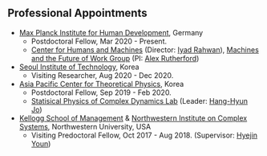 Professional Appointments
------
* [Max Planck Institute for Human Development](https://www.mpib-berlin.mpg.de/en), Germany
  * Postdoctoral Fellow, Mar 2020 - Present.
  * [Center for Humans and Machines](https://www.mpib-berlin.mpg.de/chm) (Director: [Iyad Rahwan](https://rahwan.me/)), [Machines and the Future of Work Group](https://www.mpib-berlin.mpg.de/444689/theme-machines-and-the-future-of-work) (PI: [Alex Rutherford](http://www.alexrutherford.org/))
* [Seoul Institute of Technology](http://www.sit.re.kr/user/nd24537.do?menuCode=engsite), Korea
  * Visiting Researcher, Aug 2020 - Dec 2020.
* [Asia Pacific Center for Theoretical Physics](https://www.apctp.org/main/index.php), Korea 
  * Postdoctoral Fellow, Sep 2019 - Feb 2020.
  * [Statisical Physics of Complex Dynamics Lab](https://sites.google.com/site/codylab2/) (Leader: [Hang-Hyun Jo](https://sites.google.com/site/h2jo23/))
* [Kellogg School of Management](https://www.kellogg.northwestern.edu) & [Northwestern Institute on Complex Systems](https://www.nico.northwestern.edu), Northwestern University, USA
  * Visiting Predoctoral Fellow, Oct 2017 - Aug 2018. (Supervisor: [Hyejin Youn](http://hyoun.me/))
